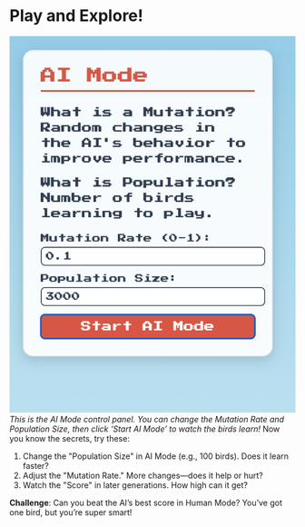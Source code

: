 # Play and Explore!

![AI Mode Controls](ai-controls.png)
_This is the AI Mode control panel. You can change the Mutation Rate and Population Size, then click ‘Start AI Mode’ to watch the birds learn!_
Now you know the secrets, try these:

1. Change the "Population Size" in AI Mode (e.g., 100 birds). Does it learn faster?
2. Adjust the "Mutation Rate." More changes—does it help or hurt?
3. Watch the "Score" in later generations. How high can it get?

**Challenge**: Can you beat the AI’s best score in Human Mode? You’ve got one bird, but you’re super smart!
